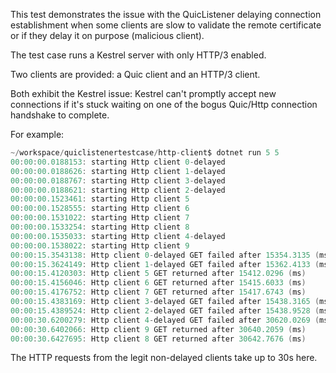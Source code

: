 This test demonstrates the issue with the QuicListener delaying connection establishment when some clients are slow to validate the remote certificate or if they delay it on purpose (malicious client).

The test case runs a Kestrel server with only HTTP/3 enabled.

Two clients are provided: a Quic client and an HTTP/3 client.

Both exhibit the Kestrel issue: Kestrel can't promptly accept new connections if it's stuck waiting on one of the bogus Quic/Http connection handshake to complete.

For example:
```csharp
~/workspace/quiclistenertestcase/http-client$ dotnet run 5 5
00:00:00.0188153: starting Http client 0-delayed
00:00:00.0188626: starting Http client 1-delayed
00:00:00.0188767: starting Http client 3-delayed
00:00:00.0188621: starting Http client 2-delayed
00:00:00.1523461: starting Http client 5
00:00:00.1528555: starting Http client 6
00:00:00.1531022: starting Http client 7
00:00:00.1533254: starting Http client 8
00:00:00.1535033: starting Http client 4-delayed
00:00:00.1538022: starting Http client 9
00:00:15.3543138: Http client 0-delayed GET failed after 15354.3135 (ms): System.Net.Http.HttpRequestException
00:00:15.3624149: Http client 1-delayed GET failed after 15362.4133 (ms): System.Net.Http.HttpRequestException
00:00:15.4120303: Http client 5 GET returned after 15412.0296 (ms)
00:00:15.4156046: Http client 6 GET returned after 15415.6033 (ms)
00:00:15.4176752: Http client 7 GET returned after 15417.6743 (ms)
00:00:15.4383169: Http client 3-delayed GET failed after 15438.3165 (ms): System.Net.Http.HttpRequestException
00:00:15.4389524: Http client 2-delayed GET failed after 15438.9528 (ms): System.Net.Http.HttpRequestException
00:00:30.6200279: Http client 4-delayed GET failed after 30620.0269 (ms): System.Net.Http.HttpRequestException
00:00:30.6402066: Http client 9 GET returned after 30640.2059 (ms)
00:00:30.6427695: Http client 8 GET returned after 30642.7676 (ms)
```

The HTTP requests from the legit non-delayed clients take up to 30s here.